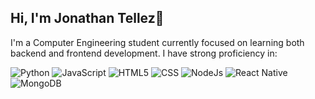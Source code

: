 ## Hi, I'm Jonathan Tellez👋

I'm a Computer Engineering student currently focused on learning both backend and frontend development.
I have strong proficiency in:

![Python](https://img.shields.io/badge/python-3670A0?style=for-the-badge&logo=python&logoColor=ffdd54)
![JavaScript](https://img.shields.io/badge/JavaScript-F0DB4F?style=for-the-badge&logo=javascript&logoColor=black)
![HTML5](https://img.shields.io/badge/-HTML5-333333?style=for-the-badge&logo=HTML5&logoColor=orange)
![CSS](https://img.shields.io/badge/-CSS3-2965f1?style=for-the-badge&logo=CSS3&logoColor=white)
![NodeJs](https://img.shields.io/badge/node.js-339933?style=for-the-badge&logo=Node.js&logoColor=white)
![React Native](https://img.shields.io/badge/-React%20native-000?style=for-the-badge&logo=React)
![MongoDB](https://img.shields.io/badge/-MongoDB-001E2B?style=for-the-badge&logo=MongoDB)

